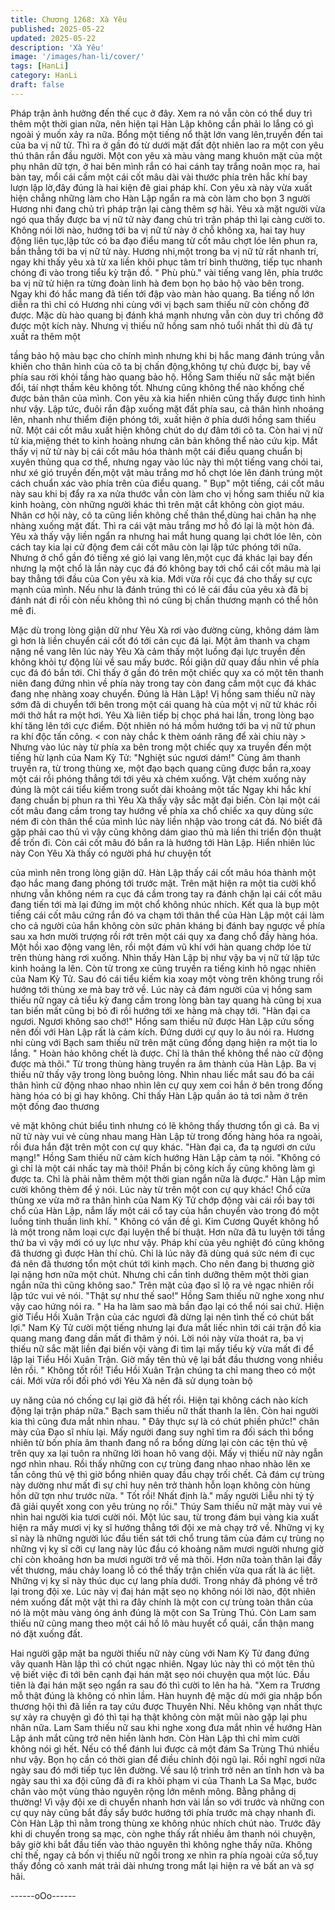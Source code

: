 ```yaml
---
title: Chương 1268: Xà Yêu
published: 2025-05-22
updated: 2025-05-22
description: 'Xà Yêu'
image: '/images/han-li/cover/'
tags: [HanLi]
category: HanLi
draft: false
---
```


Pháp trận ảnh hưởng đến thế cục ở đây. Xem ra nó vẫn còn có
thể duy trì thêm một thời gian nữa, nên hiện tại Hàn Lập không
cần phải lo lắng có gì ngoài ý muốn xảy ra nữa.
Bổng một tiếng nổ thật lớn vang lên,truyền đến tai của ba vị nữ
tử. Thì ra ở gần đó từ dưới mặt đất đột nhiên lao ra một con yêu
thú thân rắn đầu người.
Một con yêu xà màu vàng mang khuôn mặt của một phụ nhân dữ
tợn, ở hai bên mình rắn có hai cánh tay trắng noãn mọc ra, hai
bàn tay, mổi cái cầm một cái cốt mâu dài vài thước phía trên hắc
khí bay lượn lập lờ,đây đúng là hai kiện đê giai pháp khí.
Con yêu xà này vừa xuất hiện chẳng những làm cho Hàn Lập
ngẩn ra mà còn làm cho bọn 3 người Hương nhi đang chủ trì
pháp trận lại càng thêm sợ hãi. Yêu xà mặt người vừa ngó qua
thấy được ba vị nữ tử này đang chủ trì trận pháp thì lại càng cười
to. Không nói lời nào, hướng tới ba vị nữ tử này ở chỗ không xa,
hai tay huy động liên tục,lập tức có ba đạo điểu mang từ cốt mâu
chợt lóe lên phun ra, bắn thẳng tới ba vị nữ tử này.
Hương nhi,một trong ba vị nữ tử rất nhanh trí, ngay khi thấy yêu
xà từ xa liền khôi phục tâm trí bình thường, tiếp tục nhanh chóng
đi vào trong tiểu kỳ trận đồ.
" Phù phù." vài tiếng vang lên, phía trước ba vị nữ tử hiện ra từng
đoàn linh hà đem bọn họ bảo hộ vào bên trong. Ngay khi đó hắc
mang đã tiến tới đập vào màn hào quang.
Ba tiếng nổ lớn diễn ra thì chỉ có Hương nhi cùng với vị bạch sam
thiếu nữ còn chống đỡ được. Mặc dù hào quang bị đánh khá
mạnh nhưng vẫn còn duy trì chống đỡ được một kích này. Nhưng
vị thiếu nữ hồng sam nhỏ tuổi nhất thì dù đã tự xuất ra thêm một

tầng bảo hộ màu bạc cho chính mình nhưng khi bị hắc mang
đánh trúng vẫn khiến cho thân hình của cô ta bị chấn động,không
tự chủ được bị, bay về phía sau rời khỏi tầng hào quang bảo hộ.
Hồng Sam thiếu nữ sắc mặt biến đổi, táí nhợt thầm kêu không tốt.
Nhưng cũng không thể nào khống chế được bản thân của mình.
Con yêu xà kia hiển nhiên cũng thấy được tình hình như vậy. Lập
tức, đuôi rắn đập xuống mặt đất phía sau, cả thân hình nhoáng
lên, nhanh như thiểm điện phóng tới, xuất hiện ở phía dưới hồng
sam thiếu nữ. Một cái cốt mâu xuất hiện không chút do dự đâm
tới cô ta.
Còn hai vị nữ tử kia,miệng thét to kinh hoàng nhưng căn bản
không thể nào cứu kịp. Mắt thấy vị nữ tử này bị cái cốt mâu hóa
thành một cái điểu quang chuẩn bị xuyên thủng qua cơ thể,
nhưng ngay vào lúc này thì một tiếng vang chói tai, như xé gió
truyền đến,một vật màu trắng mơ hồ chợt lóe lên đánh trúng một
cách chuẩn xác vào phía trên của điểu quang.
" Bụp" một tiếng, cái cốt mâu này sau khi bị đẩy ra xa nửa thước
vẫn còn làm cho vị hồng sam thiếu nữ kia kinh hoàng, còn những
người khác thì trên mặt cắt không còn giọt máu. Nhân cơ hội này,
cô ta cũng liền không chế thân thể,dùng hai chân hạ nhẹ nhàng
xuống mặt đất.
Thì ra cái vật màu trắng mơ hồ đó lại là một hòn đá.
Yêu xà thấy vậy liền ngẩn ra nhưng hai mắt hung quang lại chớt
lóe lên, còn cách tay kia lại cử động đem cái cốt mâu còn lại lập
tức phóng tới nữa.
Nhưng ở chổ gần đó tiếng xé gió lại vang lên,một cục đá khác lại
bay đến nhưng lạ một chổ là lần này cục đá đó không bay tới chổ
cái cốt mâu mà lại bay thẳng tới đầu của Con yêu xà kia.
Mới vừa rồi cục đá cho thấy sự cực mạnh của mình. Nếu như là
đánh trúng thì có lẽ cái đầu của yêu xà đã bị đánh nát đi rồi còn
nếu không thì nó cũng bị chấn thương mạnh có thể hôn mê đi.

Mặc dù trong lòng giận dữ như Yêu Xà rơi vào đường cùng,
không dám làm gì hơn là liền chuyển cái cốt đó tới cản cục đá lại.
Một âm thanh va chạm nặng nề vang lên lúc này Yêu Xà cảm
thấy một luồng đại lực truyền đến không khỏi tự động lùi về sau
mấy bước. Rồi giận dữ quay đầu nhìn về phía cục đá đó bắn tới.
Chỉ thấy ở gần đó trên một chiếc quy xa có một tên thanh niên
đang đứng nhìn về phía này trong tay còn đang cầm một cục đá
khác đang nhẹ nhàng xoay chuyển.
Đúng là Hàn Lập!
Vị hồng sam thiếu nữ này sớm đã di chuyển tới bên trong một cái
quang hà của một vị nữ tử khác rồi mới thở hắt ra một hơi.
Yêu Xà liên tiếp bị chọc phá hai lần, trong lòng bạo khí tăng lên
tới cực điểm. Đột nhiên nó há mồm hướng tới ba vị nữ tử phun ra
khí độc tấn công. < con này chắc k thèm oánh răng để xài chiu
này >
Nhưng vào lúc này từ phía xa bên trong một chiếc quy xa truyền
đến một tiếng hừ lạnh của Nam Kỳ Tử: "Nghiệt súc ngươi dám!"
Cùng âm thanh truyền ra, từ trong thùng xe, một đạo bạch quang
cũng được bắn ra,xoay một cái rồi phóng thẳng tới tới yêu xà
chém xuống. Vật chém xuống này đúng là một cái tiểu kiếm trong
suốt dài khoảng một tấc
Ngay khi hắc khí đang chuẩn bị phun ra thì Yêu Xà thấy vậy sắc
mặt đại biến. Còn lại một cái cốt mâu đang cầm trong tay hướng
về phía xa chổ chiếc xa quy dùng sức ném đi còn thân thể của
mình lúc này liền nhập vào trong cát đá.
Nó biết đã gặp phải cao thủ vì vậy cũng không dám giao thủ mà
liền thi triển độn thuật để trốn đi.
Còn cái cốt mâu đó bắn ra là hướng tới Hàn Lập.
Hiển nhiên lúc này Con Yêu Xà thấy có người phá hư chuyện tốt

của mình nên trong lòng giận dữ.
Hàn Lập thấy cái cốt mâu hóa thành một đạo hắc mang đang
phóng tới trước mặt. Trên mặt hiện ra một tia cười khổ nhưng vẫn
không ném ra cục đá cầm trong tay ra đánh chặn lại cái cốt mâu
đang tiến tới mà lại đứng im một chổ không nhúc nhích.
Kết qua là bụp một tiếng cái cốt mâu cứng rắn đó va chạm tới
thân thể của Hàn Lập một cái làm cho cả người của hắn không
còn sức phản kháng bị đánh bay ngược về phía sau xa hơn mười
trượng rồi rớt trên một cái quy xa đang chổ đầy hàng hóa.
Một hồi xao động vang lên, rồi một đám vũ khí với hàn quang
chớp lóe từ trên thùng hàng rơi xuống.
Nhìn thấy Hàn Lập bị như vậy ba vị nữ tử lập tức kinh hoảng la
lên. Còn từ trong xe cũng truyền ra tiếng kinh hô ngạc nhiên của
Nam Kỳ Tử.
Sau đó cái tiểu kiếm kia xoay một vòng trên không trung rồi
hướng tới thùng xe mà bay trở về.
Lúc này cả đám người của vị hồng sam thiếu nữ ngay cả tiểu kỳ
đang cầm trong lòng bàn tay quang hà cũng bị xua tan biến mất
cũng bị bỏ đi rồi hướng tới xe hàng mà chạy tới.
"Hàn đại ca ngươi. Ngươi không sao chớ!" Hồng sam thiếu nữ
được Hàn Lập cứu sống nên đối với Hàn Lập rất là cảm kích.
Đứng dưới cự quy lo âu nói ra.
Hương nhi cùng với Bạch sam thiếu nữ trên mặt cũng đồng dạng
hiện ra một tia lo lắng. " Hoàn hảo không chết là được. Chỉ là thân
thể không thể nào cử động được mà thôi." Từ trong thùng hàng
truyền ra âm thành của Hàn Lập.
Ba vị thiếu nữ thấy vậy trong lòng buông lỏng. Nhìn nhau liếc mắt
sau đó ba cái thân hình cử động nhao nhao nhìn lên cự quy xem
coi hắn ở bên trong đống hàng hóa có bị gì hay không.
Chỉ thấy Hàn Lập quần áo tả tơi nằm ở trên một đống đao thương

vẻ mặt không chút biểu tình nhưng có lẽ không thấy thương tổn gì
cả.
Ba vị nữ tử này vui vẻ cùng nhau mang Hàn Lập từ trong đống
hàng hóa ra ngoài, rồi đưa hắn đặt trên một con cự quy khác.
"Hàn đại ca, đa tạ ngươi ơn cứu mạng!" Hồng Sam thiếu nữ cảm
kích hướng Hàn Lập cảm tạ nói.
"Không có gì chỉ là một cái nhấc tay mà thôi! Phần bị công kích ấy
cũng không làm gì được ta. Chỉ là phải nằm thêm một thời gian
ngắn nữa là được." Hàn Lập mỉm cười không thèm để ý nói.
Lúc này từ trên một con cự quy khác! Chổ cửa thùng xe vừa mở
ra thân hình của Nam Kỳ Tử chớp động vài cái rồi bay tới chổ của
Hàn Lập, nắm lấy một cái cổ tay của hắn chuyển vào trong đó
một luồng tinh thuần linh khí. " Không có vấn đề gì. Kim Cương
Quyết không hổ là một trong năm loại cực đại luyện thể bí thuật.
Hơn nữa đã tu luyện tới tầng thứ ba vì vậy mới có uy lực như vậy.
Pháp khí của yêu nghiệt đó cũng không đã thương gì được Hàn
thí chủ. Chỉ là lúc nãy đã dùng quá sức ném đi cục đá nên đã
thương tổn một chút tới kinh mạch. Cho nên đang bị thương giờ
lại nặng hơn nữa một chút. Nhưng chỉ cần tỉnh dưỡng thêm một
thời gian ngắn nữa thì cũng không sao." Trên mặt của đạo sĩ lộ ra
vẻ ngạc nhiên rồi lập tức vui vẻ nói.
"Thật sự như thế sao!" Hồng Sam thiếu nữ nghe xong như vậy
cao hứng nói ra.
" Ha ha làm sao mà bần đạo lại có thể nói sai chứ. Hiện giờ Tiểu
Hồi Xuân Trận của các ngươi đã dừng lại nên tình thế có chút bất
lợi." Nam Kỳ Tử cười một tiếng nhưng lại đưa mắt liếc nhìn tới cái
trận đồ kia quang mang đang dần mất đi thâm ý nói.
Lời nói này vừa thoát ra, ba vị thiếu nữ sắc mặt liền đại biến vội
vàng đi tìm lại mấy tiểu kỳ vừa mất đi để lập lại Tiểu Hồi Xuân
Trận. Giờ mấy tên thủ vệ lại bắt đầu thương vong nhiều lên rồi.
" Không tốt rồi! Tiểu Hồi Xuân Trận chúng ta chỉ mang theo có
một cái. Mới vừa rồi đối phó với Yêu Xà nên đã sử dụng toàn bộ

uy năng của nó chống cự lại giờ đã hết rồi. Hiện tại không cách
nào kích động lại trận pháp nữa." Bạch sam thiếu nữ thất thanh la
lên.
Còn hai người kia thì cũng đưa mắt nhìn nhau.
" Đây thực sự là có chút phiền phức!" chân mày của Đạo sĩ nhíu
lại. Mấy người đang suy nghĩ tìm ra đối sách thì bổng nhiên từ
bốn phía âm thanh đang nổ ra bổng dừng lại còn các tện thủ vệ
trên quy xa lại tuôn ra những lời hoan hô vang dội.
Mấy vị thiếu nữ này ngẫn ngơ nhìn nhau. Rồi thấy những con cự
trùng đang nhao nhao nhào lên xe tấn công thủ vệ thì giờ bổng
nhiên quay đầu chạy trối chết. Cả đám cự trùng này dường như
mất đi sự chỉ huy nên trở thành hỗn loạn không còn hùng hồn dữ
tợn như trước nữa.
" Tốt rồi! Nhất định là." mấy người Liễu nhi tỷ tỷ đã giải quyết xong
con yêu trùng nọ rồi." Thúy Sam thiếu nữ mặt mày vui vẻ nhìn hai
người kia tươi cười nói.
Một lúc sau, từ trong đám bụi vàng kia xuất hiện ra mấy mươi vị
kỵ sĩ hướng thẳng tới đội xe mà chạy trở về.
Những vị kỵ sĩ này là những người lúc đầu tiến sát tới chổ trung
tâm của đám cự trùng nọ những vị kỵ sĩ cỡi cự lang này lúc đầu
có khoảng năm mươi người nhưng giờ chỉ còn khoảng hơn ba
mươi người trở về mà thôi. Hơn nữa toàn thân lại đầy vết thương,
máu chảy loang lỗ có thể thấy trận chiến vừa qua rất là ác liệt.
Những vị kỵ sĩ này thúc dục cự lang phía dưới. Trong nháy đã
phóng về trở lại trong đội xe.
Lúc này vị đaị hán mặt sẹo nọ không nói lời nào, đột nhiên ném
xuống đất một vật thì ra đây chính là một con cự trùng toàn thân
của nó là một màu vàng óng ánh đúng là một con Sa Trùng Thú.
Còn Lam sam thiếu nữ cũng mang theo một cái hồ lô màu huyết
cổ quái, cẩn thận mang nó đặt xuống đất.

Hai người gặp mặt ba người thiếu nữ này cùng với Nam Kỳ Tử
đang đứng vây quanh Hàn lập thì có chút ngạc nhiên.
Ngay lúc này thì có một tên thủ vệ biết việc đi tới bên cạnh đại
hán mặt sẹo nói chuyện qua một lúc.
Đầu tiên là đại hán mặt sẹo ngẩn ra sau đó thì cười to lên ha hả.
"Xem ra Trương mỗ thật đúng là không có nhìn lầm. Hàn huynh
đệ mặc dù mới gia nhập bổn thương hội thì đã liền ra tay cứu
được Thuyên Nhi. Nếu không vạn nhất thực sự xảy ra chuyện gì
đó thì tại hạ thật không còn mặt mũi nào gặp lại phu nhân nữa.
Lam Sam thiếu nữ sau khi nghe xong đưa mắt nhìn về hướng
Hàn Lập ánh mắt cũng trở nên hiền lành hơn.
Còn Hàn Lập thì chỉ mỉm cười không nói gì hết.
Nếu có thể đánh lui được cả một đám Sa Trùng Thú nhiều như
vậy. Bọn họ cần có thời gian để điều chỉnh đội ngũ lại. Rồi nghĩ
ngơi nữa ngày sau đó mới tiếp tục lên đường.
Về sau lộ trình trở nên an tĩnh hơn và ba ngày sau thì xa đội cũng
đã đi ra khỏi phạm vi của Thanh La Sa Mạc, bước chân vào một
vùng thảo nguyên rộng lớn mênh mông.
Bằng phẳng dị thường!
Vì vậy đội xe di chuyển nhanh hơn vài lần so với trước và những
con cự quy này cũng bắt đầy sẩy bước hướng tới phía trước mà
chạy nhanh đi.
Còn Hàn Lập thì nằm trong thùng xe không nhúc nhích chút nào.
Trước đây khi di chuyển trong sa mạc, còn nghe thấy rất nhiều
âm thanh nói chuyện, bây giờ khi bắt đầu tiến vào thảo nguyên thì
không nghe thấy nữa.
Không chỉ thế, ngay cả bốn vị thiếu nữ ngồi trong xe nhìn ra phía
ngoài cửa sổ,tuy thấy đồng cỏ xanh mát trải dài nhưng trong mắt
lại hiện ra vẻ bất an và sợ hãi.

------oOo------
